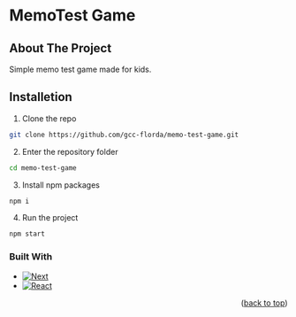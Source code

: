 <a name="readme-top"></a>

# MemoTest Game

## About The Project

Simple memo test game made for kids.

## Installetion

1. Clone the repo
```sh
git clone https://github.com/gcc-florda/memo-test-game.git
```

2. Enter the repository folder
```sh
cd memo-test-game
```

3. Install npm packages
```sh
npm i
```

4. Run the project
```sh
npm start
```

### Built With
* [![Next][Next.js]][Next-url]
* [![React][React.js]][React-url]

<p align="right">(<a href="#readme-top">back to top</a>)</p>

[Next.js]: https://img.shields.io/badge/next.js-000000?style=for-the-badge&logo=nextdotjs&logoColor=white
[Next-url]: https://nextjs.org/
[React.js]: https://img.shields.io/badge/React-20232A?style=for-the-badge&logo=react&logoColor=61DAFB
[React-url]: https://reactjs.org/
